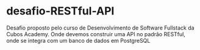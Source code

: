 # desafio-RESTful-API
Desafio proposto pelo curso de Desenvolvimento de Software Fullstack da Cubos Academy. Onde devemos construir uma API no padrão RESTful, onde se integra com um banco de dados em PostgreSQL
